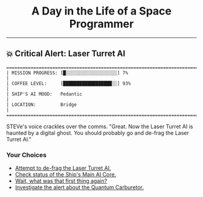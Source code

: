 <h1 align="center">A Day in the Life of a Space Programmer</h1>

---

<h2 id="node-74">💥 Critical Alert: Laser Turret AI</h2>

```
========================================================================
| MISSION PROGRESS: [█░░░░░░░░░░░░░░░░░░░] 7%                                  |
| COFFEE LEVEL:     [██████████████████░░] 93%                                 |
| SHIP'S AI MOOD:   Pedantic                                                   |
| LOCATION:         Bridge                                                     |
========================================================================
```

STEVe's voice crackles over the comms. "Great. Now the Laser Turret AI is haunted by a digital ghost. You should probably go and de-frag the Laser Turret AI."



### Your Choices

*   [Attempt to de-frag the Laser Turret AI.](./README-0078.md)
*   [Check status of the Ship's Main AI Core.](./README-0067.md)
*   [Wait, what was that first thing again?](./README-0071.md)
*   [Investigate the alert about the Quantum Carburetor.](./README-0079.md)
